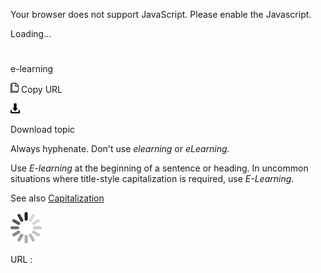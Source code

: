 Your browser does not support JavaScript. Please enable the Javascript.

Loading...

# 

e-learning

![Copy URL](media/e-learning/Copy.png)
Copy URL

![Download](media/e-learning/Download.png)

Download topic

Always hyphenate. Don't use *elearning* or *eLearning.*

Use *E-learning* at the beginning of a sentence or heading. In uncommon situations where title-style capitalization is required, use *E-Learning*.

See also [Capitalization](https://worldready.cloudapp.net/Styleguide/Read?id=2700&topicid=33685)

![In progress](media/e-learning/activity-large.gif)

URL :
